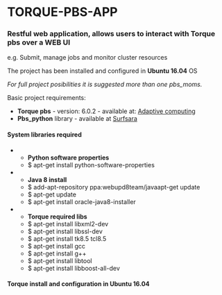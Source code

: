 # TORQUE-PBS-APP
<h3>Restful web application, allows users to interact with Torque pbs over a WEB UI</h3>
<p>e.g. Submit, manage jobs and monitor cluster resources</p>

<p>The project has been installed and configured in <b>Ubuntu 16.04</b> OS</p>

<i>For full project posibilities it is suggested more than one pbs_moms.</i>

Basic project requirements:
<ul>
  <li><b>Torque pbs</b> - version: 6.0.2 - available at: <a href="https://www.adaptivecomputing.com">Adaptive computing</a></li>
  <li><b>Pbs_python</b> library - available at <a href="https://oss.trac.surfsara.nl/pbs_python/">Surfsara</a></li>
</ul>

<h4>System libraries required</h4>
<ul>
  <li>
    <ul>
      <li><b>Python software properties</b></li>
      <li>$ apt-get install python-software-properties</li>
    </ul>
  </li>
  <li>
    <ul>
      <li><b>Java 8 install</b></li>
      <li>$ add-apt-repository ppa:webupd8team/javaapt-get update</li>
      <li>$ apt-get update</li>
      <li>$ apt-get install oracle-java8-installer</li>
    </ul>
  </li>
  <li>
    <ul>
      <li><b>Torque required libs</b></li>
      <li>$ apt-get install libxml2-dev</li>
      <li>$ apt-get install libssl-dev</li>
      <li>$ apt-get install tk8.5 tcl8.5</li>
      <li>$ apt-get install gcc</li>
      <li>$ apt-get install g++</li>
      <li>$ apt-get install libtool</li>
      <li>$ apt-get install libboost-all-dev</li>
    </ul>
  </li>
</ul>

<h4>Torque install and configuration in Ubuntu 16.04</h4>
